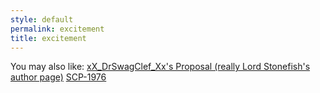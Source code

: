 ```yaml
---
style: default
permalink: excitement
title: excitement
---
```

You may also like:
[xX_DrSwagClef_Xx's Proposal (really Lord Stonefish's author page)](http://scp-wiki.net/lord-stonefish)
[SCP-1976](http://scp-wiki.net/scp-1976)
